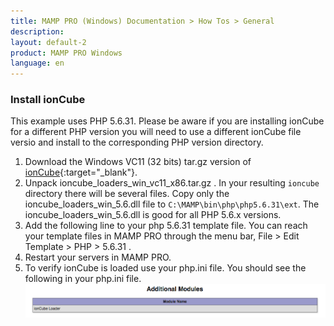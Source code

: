 ```yaml
---
title: MAMP PRO (Windows) Documentation > How Tos > General
description: 
layout: default-2
product: MAMP PRO Windows
language: en
---
```


### Install ionCube

This example uses PHP 5.6.31. Please be aware if you are installing ionCube for a different PHP version you will need to use a different ionCube file versio and install to the corresponding PHP version directory.

1. Download the Windows VC11 (32 bits) tar.gz version of [ionCube](http://downloads3.ioncube.com/loader_downloads){:target="_blank"}. 
2. Unpack ioncube_loaders_win_vc11_x86.tar.gz . In your resulting `ioncube` directory there will be several files. Copy only the ioncube_loaders_win_5.6.dll file to `C:\MAMP\bin\php\php5.6.31\ext`. The ioncube_loaders_win_5.6.dll is good for all PHP 5.6.x versions.
3. Add the following line to your php 5.6.31 template file. You can reach your template files in MAMP PRO through the menu bar, File > Edit Template > PHP > 5.6.31 . 
4. Restart your servers in MAMP PRO.
5. To verify ionCube is loaded use your php.ini file. You should see the following in your php.ini file.
![MAMP](/en/MAMP-PRO-Mac/How-Tos/General/ionCubephpini.png)






